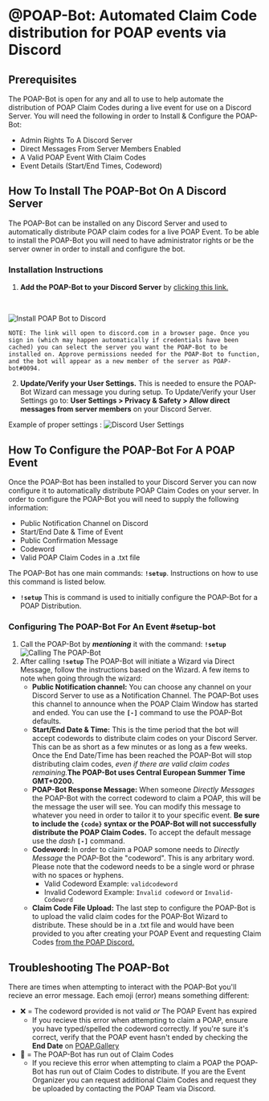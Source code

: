 # @POAP-Bot: Automated Claim Code distribution for POAP events via Discord
## Prerequisites
The POAP-Bot is open for any and all to use to help automate the distribution of POAP Claim Codes during a live event for use on a Discord Server. You will need the following in order to Install & Configure the POAP-Bot:

- Admin Rights To A Discord Server
- Direct Messages From Server Members Enabled
- A Valid POAP Event With Claim Codes
- Event Details (Start/End Times, Codeword)

## How To Install The POAP-Bot On A Discord Server
The POAP-Bot can be installed on any Discord Server and used to automatically distribute POAP claim codes for a live POAP Event. To be able to install the POAP-Bot you will need to have administrator rights or be the server owner in order to install and configure the bot. 


### Installation Instructions
1. **Add the POAP-Bot to your Discord Server** by [clicking this link.](https://discord.com/api/oauth2/authorize?client_id=764554729476194315&permissions=2112&scope=bot)
<br/>

![Install POAP Bot to Discord](./doc/poap-bot-install.gif)

`NOTE: The link will open to discord.com in a browser page. Once you sign in (which may happen automatically if credentials have been cached) you can select the server you want the POAP-Bot to be installed on. Approve permissions needed for the POAP-Bot to function, and the bot will appear as a new member of the server as POAP-bot#0094.`

2. **Update/Verify your User Settings.** This is needed to ensure the POAP-Bot Wizard can message you during setup. To Update/Verify your User Settings go to: **User Settings > Privacy & Safety > Allow direct messages from server members** on your Discord Server. 

Example of proper settings :
![Discord User Settings](https://ethstaker.cc/wp-content/uploads/2021/06/Screenshot-from-2021-06-21-15-12-43.png)

## How To Configure the POAP-Bot For A POAP Event
Once the POAP-Bot has been installed to your Discord Server you can now configure it to automatically distribute POAP Claim Codes on your server. In order to configure the POAP-Bot you will need to supply the following information:
- Public Notification Channel on Discord
- Start/End Date & Time of Event
- Public Confirmation Message
- Codeword
- Valid POAP Claim Codes in a .txt file


The POAP-Bot has one main commands: **`!setup`**. Instructions on how to use this command is listed below. 
<br/>
- **`!setup`** This is command is used to initially configure the POAP-Bot for a POAP Distribution.


### Configuring The POAP-Bot For An Event #setup-bot

1. Call the POAP-Bot by **_mentioning_** it with the command: **`!setup`**
![Calling The POAP-Bot](./doc/poap-wizard.gif)
2. After calling **`!setup`** The POAP-Bot will initiate a Wizard via Direct Message, follow the instructions based on the Wizard. A few items to note when going through the wizard:
    - **Public Notification channel:** You can choose any channel on your Discord Server to use as a Notification Channel. The POAP-Bot uses this channel to announce when the POAP Claim Window has started and ended. You can use the **`[-]`** command to use the POAP-Bot defaults. 
    - **Start/End Date & Time:** This is the time period that the bot will accept codewords to distribute claim codes on your Discord Server. This can be as short as a few minutes or as long as a few weeks. Once the End Date/Time has been reached the POAP-Bot will stop distributing claim codes, _even if there are valid claim codes remaining._**The POAP-Bot uses Central European Summer Time GMT+0200.**
    - **POAP-Bot Response Message:** When someone _Directly Messages_ the POAP-Bot with the correct codeword to claim a POAP, this will be the message the user will see. You can modify this message to whatever you need in order to tailor it to your specific event. **Be sure to include the `{code}` syntax or the POAP-Bot will not successfully distribute the POAP Claim Codes.** To accept the default message use the _dash_ **`[-]`** command.
    - **Codeword:** In order to claim a POAP somone needs to _Directly Message_ the POAP-Bot the "codeword". This is any arbritary word. Please note that the codeword needs to be a single word or phrase with no spaces or hyphens. 
        - Valid Codeword Example: `validcodeword`
        - Invalid Codeword Example: `Invalid codeword` or `Invalid-Codeword`
    - **Claim Code File Upload:** The last step to configure the POAP-Bot is to upload the valid claim codes for the POAP-Bot Wizard to distribute. These should be in a .txt file and would have been provided to you after creating your POAP Event and requesting Claim Codes [from the POAP Discord.](https://discord.gg/9s8U8Bn) 


## Troubleshooting The POAP-Bot
There are times when attempting to interact with the POAP-Bot you'll recieve an error message. Each emoji (error) means something different:
- ❌ = The codeword provided is not valid _or_ The POAP Event has expired
    - If you recieve this error when attempting to claim a POAP, ensure you have typed/spelled the codeword correctly. If you're sure it's correct, verify that the POAP event hasn't ended by checking the **End Date** on [POAP.Gallery](poap.gallery/)
- 🤔 = The POAP-Bot has run out of Claim Codes
    - If you recieve this error when attempting to claim a POAP the POAP-Bot has run out of Claim Codes to distribute. If you are the Event Organizer you can request additional Claim Codes and request they be uploaded by contacting the POAP Team via Discord. 
